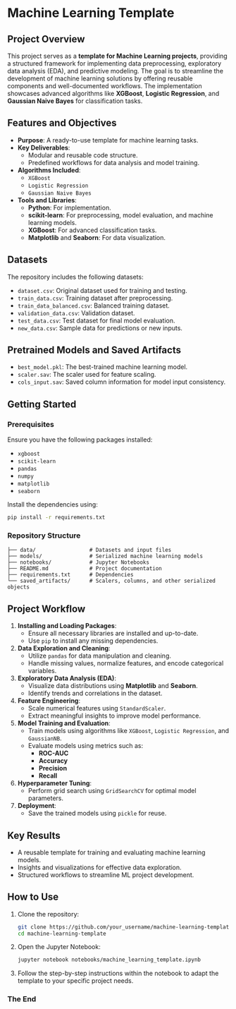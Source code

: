 
# **Machine Learning Template**

## **Project Overview**
This project serves as a **template for Machine Learning projects**, providing a structured framework for implementing data preprocessing, exploratory data analysis (EDA), and predictive modeling. The goal is to streamline the development of machine learning solutions by offering reusable components and well-documented workflows. The implementation showcases advanced algorithms like **XGBoost**, **Logistic Regression**, and **Gaussian Naive Bayes** for classification tasks.

## **Features and Objectives**
- **Purpose**: A ready-to-use template for machine learning tasks.
- **Key Deliverables**:
  - Modular and reusable code structure.
  - Predefined workflows for data analysis and model training.
- **Algorithms Included**:
  - `XGBoost`
  - `Logistic Regression`
  - `Gaussian Naive Bayes`
- **Tools and Libraries**:
  - **Python**: For implementation.
  - **scikit-learn**: For preprocessing, model evaluation, and machine learning models.
  - **XGBoost**: For advanced classification tasks.
  - **Matplotlib** and **Seaborn**: For data visualization.

## **Datasets**
The repository includes the following datasets:
- `dataset.csv`: Original dataset used for training and testing.
- `train_data.csv`: Training dataset after preprocessing.
- `train_data_balanced.csv`: Balanced training dataset.
- `validation_data.csv`: Validation dataset.
- `test_data.csv`: Test dataset for final model evaluation.
- `new_data.csv`: Sample data for predictions or new inputs.

## **Pretrained Models and Saved Artifacts**
- `best_model.pkl`: The best-trained machine learning model.
- `scaler.sav`: The scaler used for feature scaling.
- `cols_input.sav`: Saved column information for model input consistency.

## **Getting Started**

### **Prerequisites**
Ensure you have the following packages installed:
- `xgboost`
- `scikit-learn`
- `pandas`
- `numpy`
- `matplotlib`
- `seaborn`

Install the dependencies using:
```bash
pip install -r requirements.txt
```

### **Repository Structure**
```
├── data/                 # Datasets and input files
├── models/               # Serialized machine learning models
├── notebooks/            # Jupyter Notebooks
├── README.md             # Project documentation
├── requirements.txt      # Dependencies
└── saved_artifacts/      # Scalers, columns, and other serialized objects
```

## **Project Workflow**
1. **Installing and Loading Packages**:
   - Ensure all necessary libraries are installed and up-to-date.
   - Use `pip` to install any missing dependencies.
2. **Data Exploration and Cleaning**:
   - Utilize `pandas` for data manipulation and cleaning.
   - Handle missing values, normalize features, and encode categorical variables.
3. **Exploratory Data Analysis (EDA)**:
   - Visualize data distributions using **Matplotlib** and **Seaborn**.
   - Identify trends and correlations in the dataset.
4. **Feature Engineering**:
   - Scale numerical features using `StandardScaler`.
   - Extract meaningful insights to improve model performance.
5. **Model Training and Evaluation**:
   - Train models using algorithms like `XGBoost`, `Logistic Regression`, and `GaussianNB`.
   - Evaluate models using metrics such as:
     - **ROC-AUC**
     - **Accuracy**
     - **Precision**
     - **Recall**
6. **Hyperparameter Tuning**:
   - Perform grid search using `GridSearchCV` for optimal model parameters.
7. **Deployment**:
   - Save the trained models using `pickle` for reuse.

## **Key Results**
- A reusable template for training and evaluating machine learning models.
- Insights and visualizations for effective data exploration.
- Structured workflows to streamline ML project development.

## **How to Use**
1. Clone the repository:
   ```bash
   git clone https://github.com/your_username/machine-learning-template.git
   cd machine-learning-template
   ```
2. Open the Jupyter Notebook:
   ```bash
   jupyter notebook notebooks/machine_learning_template.ipynb
   ```
3. Follow the step-by-step instructions within the notebook to adapt the template to your specific project needs.

### The End
